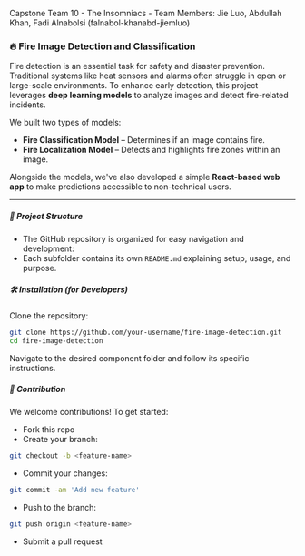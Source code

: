 Capstone Team 10 - The Insomniacs - 
Team Members: Jie Luo, Abdullah Khan, Fadi Alnabolsi (falnabol-khanabd-jiemluo)

### 🔥 Fire Image Detection and Classification

Fire detection is an essential task for safety and disaster prevention. Traditional systems like heat sensors and alarms often struggle in open or large-scale environments. To enhance early detection, this project leverages **deep learning models** to analyze images and detect fire-related incidents.

We built two types of models:
- **Fire Classification Model** – Determines if an image contains fire.
- **Fire Localization Model** – Detects and highlights fire zones within an image.

Alongside the models, we've also developed a simple **React-based web app** to make predictions accessible to non-technical users.

---

##### 📂 Project Structure

- The GitHub repository is organized for easy navigation and development:
- Each subfolder contains its own `README.md` explaining setup, usage, and purpose.

##### 🛠️ Installation (for Developers)

Clone the repository:

```bash
git clone https://github.com/your-username/fire-image-detection.git
cd fire-image-detection
```

Navigate to the desired component folder and follow its specific instructions.

##### 🤝 Contribution
We welcome contributions! To get started:

- Fork this repo
- Create your branch:

```bash
git checkout -b <feature-name>
```

- Commit your changes:
```bash
git commit -am 'Add new feature'
```

- Push to the branch:
```bash
git push origin <feature-name>
```

- Submit a pull request


